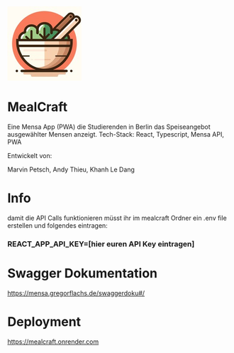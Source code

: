 ![plot](/public/mealcraft167.jpg)
# MealCraft

Eine Mensa App (PWA) die Studierenden in Berlin das Speiseangebot ausgewählter Mensen anzeigt.
Tech-Stack: React, Typescript, Mensa API, PWA

Entwickelt von:

Marvin Petsch, Andy Thieu, Khanh Le Dang

# Info
damit die API Calls funktionieren müsst ihr im mealcraft Ordner ein .env file erstellen und folgendes eintragen:
### REACT_APP_API_KEY=[hier euren API Key eintragen]


# Swagger Dokumentation
https://mensa.gregorflachs.de/swaggerdoku#/

# Deployment
https://mealcraft.onrender.com